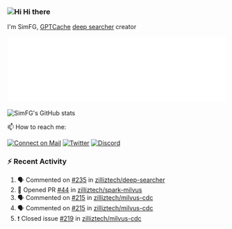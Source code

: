 ### <img src='https://qpluspicture.oss-cn-beijing.aliyuncs.com/6LjjQA/Hi.gif' alt='Hi' width="24"/> Hi there

I'm SimFG, [GPTCache](https://github.com/zilliztech/GPTCache) [deep searcher](https://github.com/zilliztech/deep-searcher) creator

![Metrics 👋](/metrics.plugin.followup.user.svg)

![SimFG's GitHub stats](https://github-readme-stats.vercel.app/api?username=SimFG&show_icons=true&theme=radical&count_private=true)

📫 How to reach me:

[![Connect on Mail](https://img.shields.io/badge/Ask%20me-anything-1abc9c.svg)](mailto:1142838399@qq.com)
[![Twitter](https://img.shields.io/twitter/follow/FogSim?style=social)](https://twitter.com/FogSim)
[![Discord](https://img.shields.io/discord/1092648432495251507?label=Discord&logo=discord)](https://discord.gg/Q8C6WEjSWV)

### :zap: Recent Activity

<!--START_SECTION:activity-->
1. 🗣 Commented on [#235](https://github.com/zilliztech/deep-searcher/issues/235) in [zilliztech/deep-searcher](https://github.com/zilliztech/deep-searcher)
2. 💪 Opened PR [#44](https://github.com/zilliztech/spark-milvus/pull/44) in [zilliztech/spark-milvus](https://github.com/zilliztech/spark-milvus)
3. 🗣 Commented on [#215](https://github.com/zilliztech/milvus-cdc/issues/215) in [zilliztech/milvus-cdc](https://github.com/zilliztech/milvus-cdc)
4. 🗣 Commented on [#215](https://github.com/zilliztech/milvus-cdc/issues/215) in [zilliztech/milvus-cdc](https://github.com/zilliztech/milvus-cdc)
5. ❗️ Closed issue [#219](https://github.com/zilliztech/milvus-cdc/issues/219) in [zilliztech/milvus-cdc](https://github.com/zilliztech/milvus-cdc)
<!--END_SECTION:activity-->

